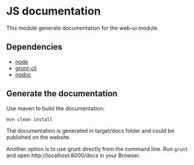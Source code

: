 # JS documentation

This module generate documentation for the web-ui module.

## Dependencies

* [node](http://nodejs.org)
* [grunt-cli](https://github.com/gruntjs/grunt-cli)
* [ngdoc](https://github.com/m7r/grunt-ngdocs)

## Generate the documentation

Use maven to build the documentation:
```
mvn clean install
```

The documentation is generated in target/docs folder and could be published on the website.

Another option is to use grunt directly from the command line.
Run `grunt` and open http://localhost:8000/docs in your Browser.
